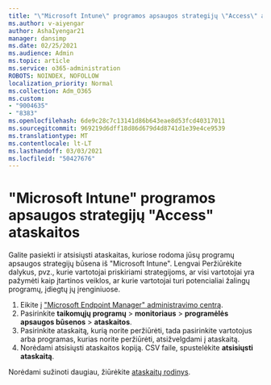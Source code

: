 ```yaml
---
title: "\"Microsoft Intune\" programos apsaugos strategijų \"Access\" ataskaitos"
ms.author: v-aiyengar
author: AshaIyengar21
manager: dansimp
ms.date: 02/25/2021
ms.audience: Admin
ms.topic: article
ms.service: o365-administration
ROBOTS: NOINDEX, NOFOLLOW
localization_priority: Normal
ms.collection: Adm_O365
ms.custom:
- "9004635"
- "8383"
ms.openlocfilehash: 6de9c28c7c13141d86b643eae8d53fcd40317011
ms.sourcegitcommit: 969219d6dff18d86d679d4d8741d1e39e4ce9539
ms.translationtype: MT
ms.contentlocale: lt-LT
ms.lasthandoff: 03/03/2021
ms.locfileid: "50427676"
---
```

# <a name="access-reports-about-app-protection-policies-in-microsoft-intune"></a>"Microsoft Intune" programos apsaugos strategijų "Access" ataskaitos

Galite pasiekti ir atsisiųsti ataskaitas, kuriose rodoma jūsų programų apsaugos strategijų būsena iš "Microsoft Intune". Lengvai Peržiūrėkite dalykus, pvz., kurie vartotojai priskiriami strategijoms, ar visi vartotojai yra pažymėti kaip įtartinos veiklos, ar kurie vartotojai turi potencialiai žalingų programų, įdiegtų jų įrenginiuose.

1. Eikite į ["Microsoft Endpoint Manager" administravimo centrą](https://go.microsoft.com/fwlink/?linkid=2109431).
1. Pasirinkite **taikomųjų programų**  >  **monitoriaus**  >  **programėlės apsaugos būsenos**  >  **ataskaitos**.
1. Pasirinkite ataskaitą, kurią norite peržiūrėti, tada pasirinkite vartotojus arba programas, kurias norite peržiūrėti, atsižvelgdami į ataskaitą.
1. Norėdami atsisiųsti ataskaitos kopiją. CSV faile, spustelėkite **atsisiųsti ataskaitą**.

Norėdami sužinoti daugiau, žiūrėkite [ataskaitų rodinys](https://go.microsoft.com/fwlink/?linkid=2109431).
